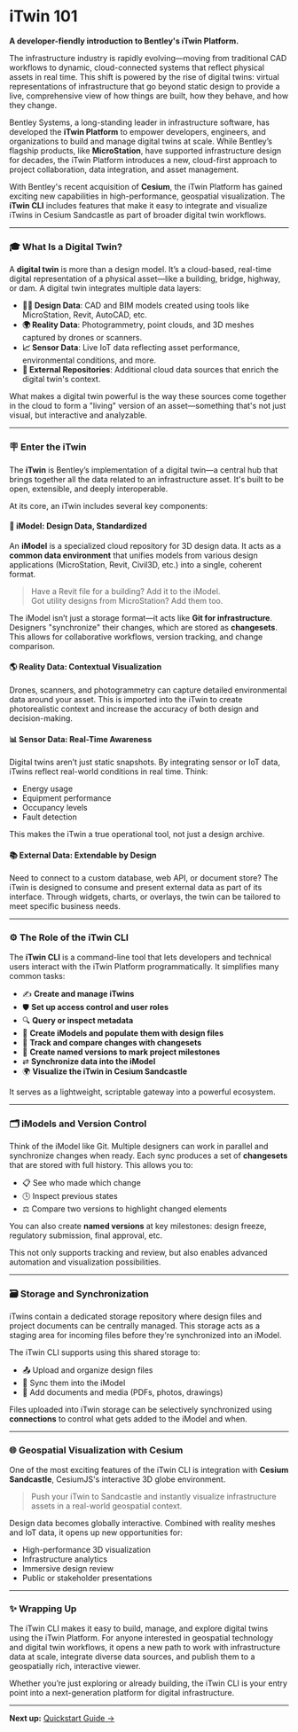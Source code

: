 # iTwin 101

**A developer-fiendly introduction to Bentley's iTwin Platform.**

The infrastructure industry is rapidly evolving—moving from traditional CAD workflows to dynamic, cloud-connected systems that reflect physical assets in real time. This shift is powered by the rise of digital twins: virtual representations of infrastructure that go beyond static design to provide a live, comprehensive view of how things are built, how they behave, and how they change.

Bentley Systems, a long-standing leader in infrastructure software, has developed the **iTwin Platform** to empower developers, engineers, and organizations to build and manage digital twins at scale. While Bentley’s flagship products, like **MicroStation**, have supported infrastructure design for decades, the iTwin Platform introduces a new, cloud-first approach to project collaboration, data integration, and asset management.

With Bentley's recent acquisition of **Cesium**, the iTwin Platform has gained exciting new capabilities in high-performance, geospatial visualization. The **iTwin CLI** includes features that make it easy to integrate and visualize iTwins in Cesium Sandcastle as part of broader digital twin workflows.

---

### 🎓 What Is a Digital Twin?

A **digital twin** is more than a design model. It’s a cloud-based, real-time digital representation of a physical asset—like a building, bridge, highway, or dam. A digital twin integrates multiple data layers:

- **👩‍🔧 Design Data**: CAD and BIM models created using tools like MicroStation, Revit, AutoCAD, etc.
- **🌍 Reality Data**: Photogrammetry, point clouds, and 3D meshes captured by drones or scanners.
- **📈 Sensor Data**: Live IoT data reflecting asset performance, environmental conditions, and more.
- **📂 External Repositories**: Additional cloud data sources that enrich the digital twin's context.

What makes a digital twin powerful is the way these sources come together in the cloud to form a "living" version of an asset—something that's not just visual, but interactive and analyzable.

---

### 🪧 Enter the iTwin

The **iTwin** is Bentley’s implementation of a digital twin—a central hub that brings together all the data related to an infrastructure asset. It's built to be open, extensible, and deeply interoperable.

At its core, an iTwin includes several key components:

#### 🧱 iModel: Design Data, Standardized

An **iModel** is a specialized cloud repository for 3D design data. It acts as a **common data environment** that unifies models from various design applications (MicroStation, Revit, Civil3D, etc.) into a single, coherent format.

> Have a Revit file for a building? Add it to the iModel.  
> Got utility designs from MicroStation? Add them too.

The iModel isn’t just a storage format—it acts like **Git for infrastructure**. Designers "synchronize" their changes, which are stored as **changesets**. This allows for collaborative workflows, version tracking, and change comparison.

#### 🌎 Reality Data: Contextual Visualization

Drones, scanners, and photogrammetry can capture detailed environmental data around your asset. This is imported into the iTwin to create photorealistic context and increase the accuracy of both design and decision-making.

#### 📊 Sensor Data: Real-Time Awareness

Digital twins aren’t just static snapshots. By integrating sensor or IoT data, iTwins reflect real-world conditions in real time. Think:

- Energy usage
- Equipment performance
- Occupancy levels
- Fault detection

This makes the iTwin a true operational tool, not just a design archive.

#### 📚 External Data: Extendable by Design

Need to connect to a custom database, web API, or document store? The iTwin is designed to consume and present external data as part of its interface. Through widgets, charts, or overlays, the twin can be tailored to meet specific business needs.

---

### ⚙️ The Role of the iTwin CLI

The **iTwin CLI** is a command-line tool that lets developers and technical users interact with the iTwin Platform programmatically. It simplifies many common tasks:

- ✍️ **Create and manage iTwins**
- 🛡️ **Set up access control and user roles**
- 🔍 **Query or inspect metadata**
- 📂 **Create iModels and populate them with design files**
- 📰 **Track and compare changes with changesets**
- 🔢 **Create named versions to mark project milestones**
- ⇄ **Synchronize data into the iModel**
- 🌍 **Visualize the iTwin in Cesium Sandcastle**

It serves as a lightweight, scriptable gateway into a powerful ecosystem.

---

### 🗂️ iModels and Version Control

Think of the iModel like Git. Multiple designers can work in parallel and synchronize changes when ready. Each sync produces a set of **changesets** that are stored with full history. This allows you to:

- 📋 See who made which change
- 🕓 Inspect previous states
- ⚖️ Compare two versions to highlight changed elements

You can also create **named versions** at key milestones: design freeze, regulatory submission, final approval, etc.

This not only supports tracking and review, but also enables advanced automation and visualization possibilities.

---

### 🗃️ Storage and Synchronization

iTwins contain a dedicated storage repository where design files and project documents can be centrally managed. This storage acts as a staging area for incoming files before they're synchronized into an iModel.

The iTwin CLI supports using this shared storage to:

- 📤 Upload and organize design files
- 🔄 Sync them into the iModel
- 📎 Add documents and media (PDFs, photos, drawings)

Files uploaded into iTwin storage can be selectively synchronized using **connections** to control what gets added to the iModel and when.

---

### 🌐 Geospatial Visualization with Cesium

One of the most exciting features of the iTwin CLI is integration with **Cesium Sandcastle**, CesiumJS's interactive 3D globe environment.

> Push your iTwin to Sandcastle and instantly visualize infrastructure assets in a real-world geospatial context.

Design data becomes globally interactive. Combined with reality meshes and IoT data, it opens up new opportunities for:

- High-performance 3D visualization
- Infrastructure analytics
- Immersive design review
- Public or stakeholder presentations

---

### ✨ Wrapping Up

The iTwin CLI makes it easy to build, manage, and explore digital twins using the iTwin Platform. For anyone interested in geospatial technology and digital twin workflows, it opens a new path to work with infrastructure data at scale, integrate diverse data sources, and publish them to a geospatially rich, interactive viewer.

Whether you’re just exploring or already building, the iTwin CLI is your entry point into a next-generation platform for digital infrastructure.

---

**Next up:** [Quickstart Guide →](/docs/quickstart.md)